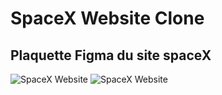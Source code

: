 # SpaceX Website Clone

## Plaquette Figma du site spaceX

![SpaceX Website](img/screen.jpg)
![SpaceX Website](https://www.figma.com/file/OYr51M2IjdeFcJpRFsFSgZ/spaceX?type=design&node-id=0%3A1&mode=design&t=silahs9HWIdfbBNO-1)